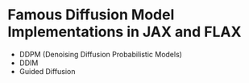 # Famous Diffusion Model Implementations in JAX and FLAX

- DDPM (Denoising Diffusion Probabilistic Models)  
- DDIM
- Guided Diffusion

